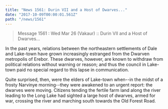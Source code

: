 ```yaml
---
title: "News 1561: Durin VII and a Host of Dwarves..."
date: "2017-10-09T00:00:01.561Z"
path: "/news/1561"
---
```


> Message 1561 : Wed Mar 26 (Vakaur)     :: Durin VII and a Host of Dwarves...

In the past years, relations between the northeastern settlements of
Dale and Lake-town have grown increasingly estranged from the Dwarven
metropolis of Erebor.  These dwarves, however, are known to withdraw
from political relations without warning or reason; and thus the
council in Lake-town paid no special regard to this lapse in
communication.

Quite surprised, then, were the elders of Lake-town when--in the midst
of a frosty Narvinye morning--they were awakened to an urgent report:
the dwarves were moving.  Citizens tending the fertile farm land along
the river leading to the Long Lake had sighted a large host of dwarves,
armed for war, crossing the river and marching south towards the Old
Forest Road.